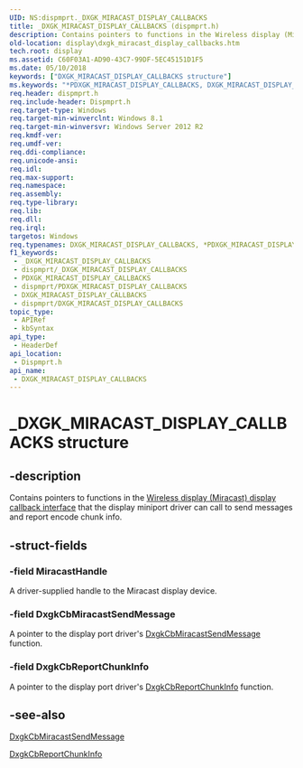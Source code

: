 ```yaml
---
UID: NS:dispmprt._DXGK_MIRACAST_DISPLAY_CALLBACKS
title: _DXGK_MIRACAST_DISPLAY_CALLBACKS (dispmprt.h)
description: Contains pointers to functions in the Wireless display (Miracast) display callback interface that the display miniport driver can call to send messages and report encode chunk info.
old-location: display\dxgk_miracast_display_callbacks.htm
tech.root: display
ms.assetid: C60F03A1-AD90-43C7-99DF-5EC45151D1F5
ms.date: 05/10/2018
keywords: ["DXGK_MIRACAST_DISPLAY_CALLBACKS structure"]
ms.keywords: "*PDXGK_MIRACAST_DISPLAY_CALLBACKS, DXGK_MIRACAST_DISPLAY_CALLBACKS, DXGK_MIRACAST_DISPLAY_CALLBACKS structure [Display Devices], PDXGK_MIRACAST_DISPLAY_CALLBACKS, PDXGK_MIRACAST_DISPLAY_CALLBACKS structure pointer [Display Devices], _DXGK_MIRACAST_DISPLAY_CALLBACKS, display.dxgk_miracast_display_callbacks, dispmprt/DXGK_MIRACAST_DISPLAY_CALLBACKS, dispmprt/PDXGK_MIRACAST_DISPLAY_CALLBACKS"
req.header: dispmprt.h
req.include-header: Dispmprt.h
req.target-type: Windows
req.target-min-winverclnt: Windows 8.1
req.target-min-winversvr: Windows Server 2012 R2
req.kmdf-ver: 
req.umdf-ver: 
req.ddi-compliance: 
req.unicode-ansi: 
req.idl: 
req.max-support: 
req.namespace: 
req.assembly: 
req.type-library: 
req.lib: 
req.dll: 
req.irql: 
targetos: Windows
req.typenames: DXGK_MIRACAST_DISPLAY_CALLBACKS, *PDXGK_MIRACAST_DISPLAY_CALLBACKS
f1_keywords:
 - _DXGK_MIRACAST_DISPLAY_CALLBACKS
 - dispmprt/_DXGK_MIRACAST_DISPLAY_CALLBACKS
 - PDXGK_MIRACAST_DISPLAY_CALLBACKS
 - dispmprt/PDXGK_MIRACAST_DISPLAY_CALLBACKS
 - DXGK_MIRACAST_DISPLAY_CALLBACKS
 - dispmprt/DXGK_MIRACAST_DISPLAY_CALLBACKS
topic_type:
 - APIRef
 - kbSyntax
api_type:
 - HeaderDef
api_location:
 - Dispmprt.h
api_name:
 - DXGK_MIRACAST_DISPLAY_CALLBACKS
---
```


# _DXGK_MIRACAST_DISPLAY_CALLBACKS structure


## -description

Contains pointers to functions in the <a href="/windows-hardware/drivers/ddi/index">Wireless display (Miracast) display callback interface</a> that the display miniport driver can call to send messages and report encode chunk info.

## -struct-fields

### -field MiracastHandle

A driver-supplied handle to the Miracast display device.

### -field DxgkCbMiracastSendMessage

A pointer to the display port driver's <a href="/windows-hardware/drivers/ddi/dispmprt/nc-dispmprt-dxgkcb_miracast_send_message">DxgkCbMiracastSendMessage</a> function.

### -field DxgkCbReportChunkInfo

A pointer to the display port driver's <a href="/windows-hardware/drivers/ddi/dispmprt/nc-dispmprt-dxgkcb_miracast_report_chunk_info">DxgkCbReportChunkInfo</a> function.

## -see-also

<a href="/windows-hardware/drivers/ddi/dispmprt/nc-dispmprt-dxgkcb_miracast_send_message">DxgkCbMiracastSendMessage</a>



<a href="/windows-hardware/drivers/ddi/dispmprt/nc-dispmprt-dxgkcb_miracast_report_chunk_info">DxgkCbReportChunkInfo</a>